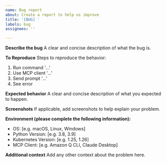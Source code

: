 ```yaml
---
name: Bug report
about: Create a report to help us improve
title: '[BUG] '
labels: bug
assignees: ''

---
```


**Describe the bug**
A clear and concise description of what the bug is.

**To Reproduce**
Steps to reproduce the behavior:
1. Run command '...'
2. Use MCP client '...'
3. Send prompt '...'
4. See error

**Expected behavior**
A clear and concise description of what you expected to happen.

**Screenshots**
If applicable, add screenshots to help explain your problem.

**Environment (please complete the following information):**
 - OS: [e.g. macOS, Linux, Windows]
 - Python Version: [e.g. 3.8, 3.9]
 - Kubernetes Version: [e.g. 1.25, 1.26]
 - MCP Client: [e.g. Amazon Q CLI, Claude Desktop]

**Additional context**
Add any other context about the problem here.
